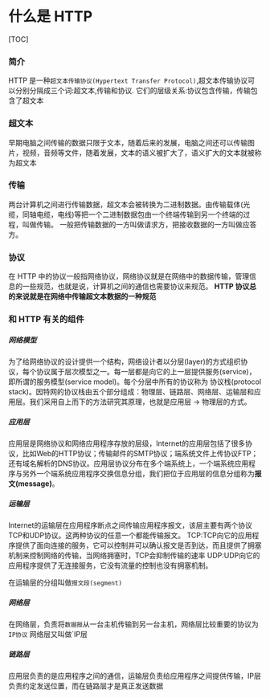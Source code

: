 # 什么是 HTTP

[TOC]

### 简介

HTTP 是一种`超文本传输协议(Hypertext Transfer Protocol)`,超文本传输协议可以分别分隔成三个词:超文本,传输和协议.
它们的层级关系:协议包含传输，传输包含了超文本

### 超文本

早期电脑之间传输的数据只限于文本，随着后来的发展，电脑之间还可以传输图片，视频，音频等文件，随着发展，文本的语义被扩大了，语义扩大的文本就被称为超文本

### 传输

两台计算机之间进行传输数据，超文本会被转换为二进制数据。由传输载体(光缆，同轴电缆，电线)等把一个二进制数据包由一个终端传输到另一个终端的过程，叫做传输。
一般把传输数据的一方叫做请求方，把接收数据的一方叫做应答方。

### 协议

在 HTTP 中的协议一般指网络协议，网络协议就是在网络中的数据传输，管理信息的一些规范，也就是说，计算机之间的通信也需要协议来规范。
**HTTP 协议总的来说就是在网络中传输超文本数据的一种规范**

### 和 HTTP 有关的组件

##### 网络模型

为了给网络协议的设计提供一个结构，网络设计者以分层(layer)的方式组织协议，每个协议属于层次模型之一。每一层都是向它的上一层提供服务(service)，即所谓的服务模型(service model)。每个分层中所有的协议称为 协议栈(protocol stack)。因特网的协议栈由五个部分组成：物理层、链路层、网络层、运输层和应用层。我们采用自上而下的方法研究其原理，也就是应用层 -> 物理层的方式。

##### 应用层

应用层是网络协议和网络应用程序存放的层级，Internet的应用层包括了很多协议，比如Web的HTTP协议；传输邮件的SMTP协议；端系统文件上传协议FTP；还有域名解析的DNS协议。应用层协议分布在多个端系统上，一个端系统应用程序与另外一个端系统应用程序交换信息分组，我们把位于应用层的信息分组称为**报文(message)**。

##### 运输层

Internet的运输层在应用程序断点之间传输应用程序报文，该层主要有两个协议TCP和UDP协议。这两种协议的任意一个都能传输报文。
TCP:TCP向它的应用程序提供了面向连接的服务，它可以控制并可以确认报文是否到达，而且提供了拥塞机制来控制网络的传输，当网络拥塞时，TCP会抑制传输的速率
UDP:UDP向它的应用程序提供了无连接服务，它没有流量的控制也没有拥塞机制。

在运输层的分组叫做`报文段(segment)`

##### 网络层

在网络层，负责将`数据报`从一台主机传输到另一台主机，网络层比较重要的协议为`IP协议`
网络层又叫做`IP层

##### 链路层

应用层负责的是应用程序之间的通信，运输层负责给应用程序之间提供传输，IP层负责约定发送位置，而在链路层才是真正发送数据
